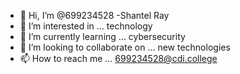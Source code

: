 - 👋 Hi, I’m @699234528 -Shantel Ray
- 👀 I’m interested in ... technology 
- 🌱 I’m currently learning ... cybersecurity 
- 💞️ I’m looking to collaborate on ... new technologies 
- 📫 How to reach me ... 699234528@cdi.college

<!---
699234528/699234528 is a ✨ special ✨ repository because its `README.md` (this file) appears on your GitHub profile.
You can click the Preview link to take a look at your changes.
--->
